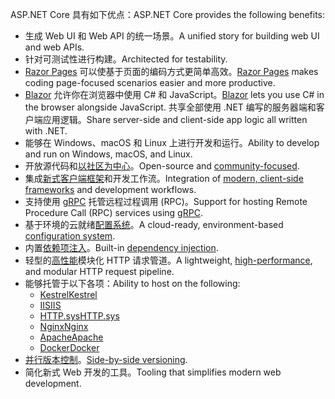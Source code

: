 <span data-ttu-id="e645e-101">ASP.NET Core 具有如下优点：</span><span class="sxs-lookup"><span data-stu-id="e645e-101">ASP.NET Core provides the following benefits:</span></span>

* <span data-ttu-id="e645e-102">生成 Web UI 和 Web API 的统一场景。</span><span class="sxs-lookup"><span data-stu-id="e645e-102">A unified story for building web UI and web APIs.</span></span>
* <span data-ttu-id="e645e-103">针对可测试性进行构建。</span><span class="sxs-lookup"><span data-stu-id="e645e-103">Architected for testability.</span></span>
* <span data-ttu-id="e645e-104">[Razor Pages](xref:razor-pages/index) 可以使基于页面的编码方式更简单高效。</span><span class="sxs-lookup"><span data-stu-id="e645e-104">[Razor Pages](xref:razor-pages/index) makes coding page-focused scenarios easier and more productive.</span></span>
* <span data-ttu-id="e645e-105">[Blazor](xref:blazor/index) 允许你在浏览器中使用 C# 和 JavaScript。</span><span class="sxs-lookup"><span data-stu-id="e645e-105">[Blazor](xref:blazor/index) lets you use C# in the browser alongside JavaScript.</span></span> <span data-ttu-id="e645e-106">共享全部使用 .NET 编写的服务器端和客户端应用逻辑。</span><span class="sxs-lookup"><span data-stu-id="e645e-106">Share server-side and client-side app logic all written with .NET.</span></span>
* <span data-ttu-id="e645e-107">能够在 Windows、macOS 和 Linux 上进行开发和运行。</span><span class="sxs-lookup"><span data-stu-id="e645e-107">Ability to develop and run on Windows, macOS, and Linux.</span></span>
* <span data-ttu-id="e645e-108">开放源代码和[以社区为中心](https://live.asp.net/)。</span><span class="sxs-lookup"><span data-stu-id="e645e-108">Open-source and [community-focused](https://live.asp.net/).</span></span>
* <span data-ttu-id="e645e-109">集成[新式客户端框架](xref:blazor/index)和开发工作流。</span><span class="sxs-lookup"><span data-stu-id="e645e-109">Integration of [modern, client-side frameworks](xref:blazor/index) and development workflows.</span></span>
* <span data-ttu-id="e645e-110">支持使用 [gRPC](xref:grpc/index) 托管远程过程调用 (RPC)。</span><span class="sxs-lookup"><span data-stu-id="e645e-110">Support for hosting Remote Procedure Call (RPC) services using [gRPC](xref:grpc/index).</span></span>
* <span data-ttu-id="e645e-111">基于环境的云就绪[配置系统](xref:fundamentals/configuration/index)。</span><span class="sxs-lookup"><span data-stu-id="e645e-111">A cloud-ready, environment-based [configuration system](xref:fundamentals/configuration/index).</span></span>
* <span data-ttu-id="e645e-112">内置[依赖项注入](xref:fundamentals/dependency-injection)。</span><span class="sxs-lookup"><span data-stu-id="e645e-112">Built-in [dependency injection](xref:fundamentals/dependency-injection).</span></span>
* <span data-ttu-id="e645e-113">轻型的[高性能](https://github.com/aspnet/benchmarks)模块化 HTTP 请求管道。</span><span class="sxs-lookup"><span data-stu-id="e645e-113">A lightweight, [high-performance](https://github.com/aspnet/benchmarks), and modular HTTP request pipeline.</span></span>
* <span data-ttu-id="e645e-114">能够托管于以下各项：</span><span class="sxs-lookup"><span data-stu-id="e645e-114">Ability to host on the following:</span></span>
  * [<span data-ttu-id="e645e-115">Kestrel</span><span class="sxs-lookup"><span data-stu-id="e645e-115">Kestrel</span></span>](xref:fundamentals/servers/kestrel)
  * [<span data-ttu-id="e645e-116">IIS</span><span class="sxs-lookup"><span data-stu-id="e645e-116">IIS</span></span>](xref:host-and-deploy/iis/index)
  * [<span data-ttu-id="e645e-117">HTTP.sys</span><span class="sxs-lookup"><span data-stu-id="e645e-117">HTTP.sys</span></span>](xref:fundamentals/servers/httpsys)
  * [<span data-ttu-id="e645e-118">Nginx</span><span class="sxs-lookup"><span data-stu-id="e645e-118">Nginx</span></span>](xref:host-and-deploy/linux-nginx)
  * [<span data-ttu-id="e645e-119">Apache</span><span class="sxs-lookup"><span data-stu-id="e645e-119">Apache</span></span>](xref:host-and-deploy/linux-apache)
  * [<span data-ttu-id="e645e-120">Docker</span><span class="sxs-lookup"><span data-stu-id="e645e-120">Docker</span></span>](xref:host-and-deploy/docker/index)
* <span data-ttu-id="e645e-121">[并行版本控制](/dotnet/standard/choosing-core-framework-server#a-need-for-side-by-side-of-net-versions-per-application-level)。</span><span class="sxs-lookup"><span data-stu-id="e645e-121">[Side-by-side versioning](/dotnet/standard/choosing-core-framework-server#a-need-for-side-by-side-of-net-versions-per-application-level).</span></span>
* <span data-ttu-id="e645e-122">简化新式 Web 开发的工具。</span><span class="sxs-lookup"><span data-stu-id="e645e-122">Tooling that simplifies modern web development.</span></span>
